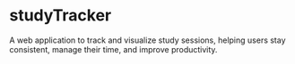 # studyTracker
A web application to track and visualize study sessions, helping users stay consistent, manage their time, and improve productivity.
